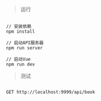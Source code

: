 > 运行

```

// 安装依赖
npm install

// 启动API服务器
npm run server

// 启动Vue
npm run dev

```

> 测试

```

GET http://localhost:9999/api/book

```